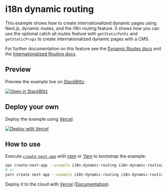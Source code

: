 # i18n dynamic routing

This example shows how to create internationalized dynamic pages using Next.js, dynamic routes, and the i18n routing feature. It shows how you can use the optional catch all routes feature with `getStaticPaths` and `getStaticProps` to create internationalized dynamic pages with a CMS.

For further documentation on this feature see the [Dynamic Routes docs](https://nextjs.org/docs/routing/dynamic-routes) and the [Internationalized Routing docs](https://nextjs.org/docs/advanced-features/i18n-routing).

## Preview

Preview the example live on [StackBlitz](http://stackblitz.com/):

[![Open in StackBlitz](https://developer.stackblitz.com/img/open_in_stackblitz.svg)](https://stackblitz.com/github/vercel/next.js/tree/canary/examples/i18n-dynamic-routing)

## Deploy your own

Deploy the example using [Vercel](https://vercel.com?utm_source=github&utm_medium=readme&utm_campaign=next-example):

[![Deploy with Vercel](https://vercel.com/button)](https://vercel.com/new/git/external?repository-url=https://github.com/vercel/next.js/tree/canary/examples/i18n-dynamic-routing&project-name=i18n-dynamic-routing&repository-name=i18n-dynamic-routing)

## How to use

Execute [`create-next-app`](https://github.com/vercel/next.js/tree/canary/packages/create-next-app) with [npm](https://docs.npmjs.com/cli/init) or [Yarn](https://yarnpkg.com/lang/en/docs/cli/create/) to bootstrap the example:

```bash
npx create-next-app --example i18n-dynamic-routing i18n-dynamic-routing-app
# or
yarn create next-app --example i18n-dynamic-routing i18n-dynamic-routing-app
```

Deploy it to the cloud with [Vercel](https://vercel.com/new?utm_source=github&utm_medium=readme&utm_campaign=next-example) ([Documentation](https://nextjs.org/docs/deployment)).

